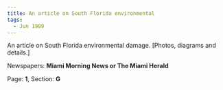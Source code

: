 ```yaml
---  
title: An article on South Florida environmental  
tags:  
  - Jun 1989  
---  
```

  
An article on South Florida environmental damage. [Photos, diagrams and details.]  
  
Newspapers: **Miami Morning News or The Miami Herald**  
  
Page: **1**, Section: **G** 
